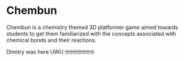 # Chembun
Chembun is a chemistry themed 3D platformer game aimed towards students to get them familiarized with the concepts associated with chemical bonds and their reactions.


Dimitry was here UWU 🤓🤓🤓🤓🤓🤓🤓
